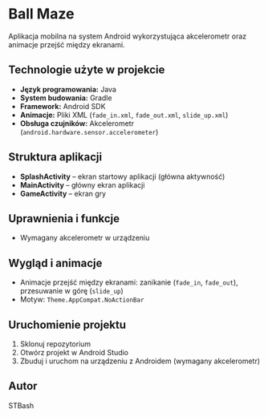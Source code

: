 # Ball Maze

Aplikacja mobilna na system Android wykorzystująca akcelerometr oraz animacje przejść między ekranami.

## Technologie użyte w projekcie

- **Język programowania:** Java
- **System budowania:** Gradle
- **Framework:** Android SDK
- **Animacje:** Pliki XML (`fade_in.xml`, `fade_out.xml`, `slide_up.xml`)
- **Obsługa czujników:** Akcelerometr (`android.hardware.sensor.accelerometer`)

## Struktura aplikacji

- **SplashActivity** – ekran startowy aplikacji (główna aktywność)
- **MainActivity** – główny ekran aplikacji
- **GameActivity** – ekran gry

## Uprawnienia i funkcje

- Wymagany akcelerometr w urządzeniu

## Wygląd i animacje

- Animacje przejść między ekranami: zanikanie (`fade_in`, `fade_out`), przesuwanie w górę (`slide_up`)
- Motyw: `Theme.AppCompat.NoActionBar`

## Uruchomienie projektu

1. Sklonuj repozytorium
2. Otwórz projekt w Android Studio
3. Zbuduj i uruchom na urządzeniu z Androidem (wymagany akcelerometr)

## Autor

STBash
